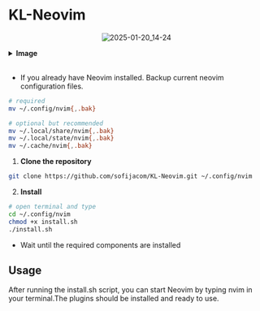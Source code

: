 # KL-Neovim

<div align="center">
 
![2025-01-20_14-24](https://github.com/user-attachments/assets/13a08f8a-9a7e-415e-b4ab-c9d48119f208)

</div>

<details>
<summary><b>Image</b></summary>

<br>

<div align="center">
 
[![Grind Compliant](https://github.com/user-attachments/assets/185ae8f9-46d5-49cf-9696-8de1cd5601c0)

</div>

<div align="center">
 
![2025-01-05_15-52](https://github.com/user-attachments/assets/7077a408-5250-464d-abe3-24143a69401e)

</div>

 <div align="center">
  
![2025-01-18_19-08](https://github.com/user-attachments/assets/138cbb6f-c72b-4461-a9ff-bcb960d4e7a2)
</div>

<div align="center">
 
![2025-01-21_14-46](https://github.com/user-attachments/assets/0b24d56d-f7dc-4967-80be-e83ede90f6bc)
 
</div>

<div align="center">

![2025-01-19_16-14](https://github.com/user-attachments/assets/599db183-61c9-4de7-9869-26c8a3754055)

</div>

<div align="center">
 
![2025-01-19_16-12](https://github.com/user-attachments/assets/44cdd3c2-302b-4afc-a782-68a3c2acf67c)

</div>
</details>

<br>

- If you already have Neovim installed. Backup current neovim configuration files.

```sh
# required
mv ~/.config/nvim{,.bak}

# optional but recommended
mv ~/.local/share/nvim{,.bak}
mv ~/.local/state/nvim{,.bak}
mv ~/.cache/nvim{,.bak}
```

1. **Clone the repository**

```sh
git clone https://github.com/sofijacom/KL-Neovim.git ~/.config/nvim
```

2. **Install**
```bash
# open terminal and type
cd ~/.config/nvim
chmod +x install.sh
./install.sh
```
   
- Wait until the required components are installed

## Usage
After running the install.sh script, you can start Neovim by typing nvim in your terminal.The plugins should be installed and ready to use.
